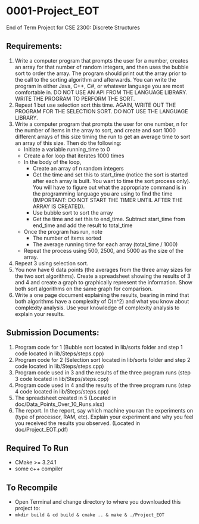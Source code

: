 # 0001-Project_EOT
End of Term Project for CSE 2300: Discrete Structures

## Requirements: ##
1. Write a computer program that prompts the user for a number, creates an array for that number of random integers, and then uses the bubble sort to order the array. The program should print out the array prior to the call to the sorting algorithm and afterwards. You can write the program in either Java, C++, C#, or whatever language you are most comfortable in. DO NOT USE AN API FROM THE LANGUAGE LIBRARY. WRITE THE PROGRAM TO PERFORM THE SORT.
2. Repeat 1 but use selection sort this time. AGAIN, WRITE OUT THE PROGRAM FOR THE SELECTION SORT. DO NOT USE THE LANGUAGE LIBRARY.
3. Write a computer program that prompts the user for one number, n for the number of items in the array to sort, and create and sort 1000 different arrays of this size timing the run to get an average time to sort an array of this size. Then do the following:
    * Initiate a variable running_time to 0
    * Create a for loop that iterates 1000 times
    * In the body of the loop,
        * Create an array of n random integers
        * Get the time and set this to start_time (notice the sort is started after each array is built. You want to time the sort process only). You will have to figure out what the appropriate command is in the programming language you are using to find the time (IMPORTANT: DO NOT START THE TIMER UNTIL AFTER THE ARRAY IS CREATED).
        * Use bubble sort to sort the array
        * Get the time and set this to end_time. Subtract start_time from end_time and add the result to total_time
    * Once the program has run, note
        * The number of items sorted
        * The average running time for each array (total_time / 1000)
    * Repeat the process using 500, 2500, and 5000 as the size of the array.
4. Repeat 3 using selection sort.
5. You now have 6 data points (the averages from the three array sizes for the two sort algorithms). Create a spreadsheet showing the results of 3 and 4 and create a graph to graphically represent the information. Show both sort algorithms on the same graph for comparison.
6. Write a one page document explaining the results, bearing in mind that both algorithms have a complexity of O(n^2) and what you know about complexity analysis. Use your knowledge of complexity analysis to explain your results.

## Submission Documents: ##
1. Program code for 1 (Bubble sort located in lib/sorts folder and step 1 code located in lib/Steps/steps.cpp)
2. Program code for 2 (Selection sort located in lib/sorts folder and step 2 code located in lib/Steps/steps.cpp)
3. Program code used in 3 and the results of the three program runs (step 3 code located in lib/Steps/steps.cpp)
4. Program code used in 4 and the results of the three program runs (step 4 code located in lib/Steps/steps.cpp)
5. The spreadsheet created in 5 (Located in doc/Data_Points_Over_10_Runs.xlsx)
6. The report. In the report, say which machine you ran the experiments on (type of processor, RAM, etc). Explain your experiment and why you feel you received the results you observed. (Located in doc/Project_EOT.pdf)

## Required To Run ##
* CMake >= 3.24.1
* some c++ compiler

## To Recompile ##
* Open Terminal and change directory to where you downloaded this project to:
* `mkdir build & cd build & cmake .. & make & ./Project_EOT`
